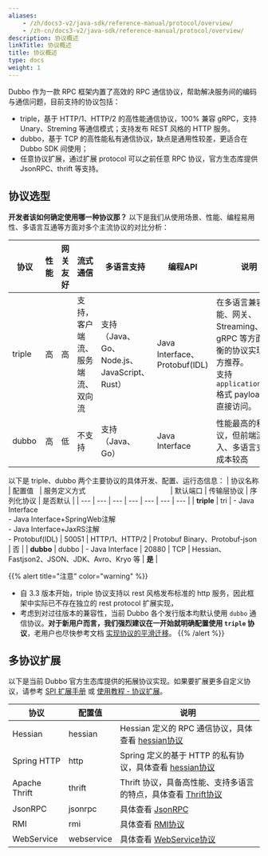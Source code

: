 ```yaml
---
aliases:
    - /zh/docs3-v2/java-sdk/reference-manual/protocol/overview/
    - /zh-cn/docs3-v2/java-sdk/reference-manual/protocol/overview/
description: 协议概述
linkTitle: 协议概述
title: 协议概述
type: docs
weight: 1
---
```


Dubbo 作为一款 RPC 框架内置了高效的 RPC 通信协议，帮助解决服务间的编码与通信问题，目前支持的协议包括：
 * triple，基于 HTTP/1、HTTP/2 的高性能通信协议，100% 兼容 gRPC，支持 Unary、Streming 等通信模式；支持发布 REST 风格的 HTTP 服务。
 * dubbo，基于 TCP 的高性能私有通信协议，缺点是通用性较差，更适合在 Dubbo SDK 间使用；
 * 任意协议扩展，通过扩展 protocol 可以之前任意 RPC 协议，官方生态库提供 JsonRPC、thrift 等支持。

## 协议选型

**开发者该如何确定使用哪一种协议那？** 以下是我们从使用场景、性能、编程易用性、多语言互通等方面对多个主流协议的对比分析：

| <span style="display:inline-block;width:50px">协议</span> | 性能 | 网关友好 | 流式通信 | 多语言支持 | 编程API | 说明 |
| --- | --- | --- | --- | --- | --- | --- |
| triple | 高 | 高 | 支持，客户端流、服务端流、双向流 | 支持（Java、Go、Node.js、JavaScript、Rust） | Java Interface、Protobuf(IDL) | 在多语言兼容、性能、网关、Streaming、gRPC 等方面最均衡的协议实现，官方推荐。<br/> 支持 `application/json` 格式 payload http 直接访问。 |
| dubbo | 高 | 低 | 不支持 | 支持（Java、Go） | Java Interface | 性能最高的私有协议，但前端流量接入、多语言支持等成本较高 |

以下是 triple、dubbo 两个主要协议的具体开发、配置、运行态信息：
 | 协议名称 | <span style="display:inline-block;width:50px">配置值</span> | <span style="display:inline-block;width:250px">服务定义方式</span> | 默认端口 | 传输层协议 | 序列化协议 | 是否默认 |
 | --- | --- | --- | --- | --- | --- | --- |
 | **triple** | tri | - Java Interface <br/> - Java Interface+SpringWeb注解 <br/> - Java Interface+JaxRS注解 <br/> - Protobuf(IDL) | 50051 | HTTP/1、HTTP/2 | Protobuf Binary、Protobuf-json | 否 |
 | **dubbo** | dubbo | - Java Interface | 20880 | TCP | Hessian、Fastjson2、JSON、JDK、Avro、Kryo 等 | **是** |

 {{% alert title="注意" color="warning" %}}
 * 自 3.3 版本开始，triple 协议支持以 rest 风格发布标准的 http 服务，因此框架中实际已不存在独立的 rest protocol 扩展实现，
 * 考虑到对过往版本的兼容性，当前 Dubbo 各个发行版本均默认使用 `dubbo` 通信协议。**对于新用户而言，我们强烈建议在一开始就明确配置使用 `triple` 协议**，老用户也尽快参考文档 [实现协议的平滑迁移](/zh-cn/overview/mannual/java-sdk/reference-manual/protocol/triple/migration)。
 {{% /alert %}}

## 多协议扩展
以下是当前 Dubbo 官方生态库提供的拓展协议实现。如果要扩展更多自定义协议，请参考 [SPI 扩展手册](/zh-cn/overview/mannual/java-sdk/reference-manual/spi/) 或 [使用教程 - 协议扩展](/zh-cn/overview/mannual/java-sdk/tasks/extensibility/protocol/)。

| 协议 | 配置值 | 说明 |
| --- | --- | --- |
| Hessian | hessian | Hessian 定义的 RPC 通信协议，具体查看 [hessian协议](../others/hessian/) |
| Spring HTTP | http | Spring 定义的基于 HTTP 的私有协议，具体查看 [hessian协议](../others/hessian/)  |
| Apache Thrift | thrift | Thrift 协议，具备高性能、支持多语言的特点，具体查看 [Thrift协议](../others/thrift/)  |
| JsonRPC | jsonrpc | 具体查看 [JsonRPC](../others/jsonrpc/)  |
| RMI | rmi | 具体查看 [RMI协议](../others/rmi/)  |
| WebService | webservice | 具体查看 [WebService协议](../others/webservice/)  |


